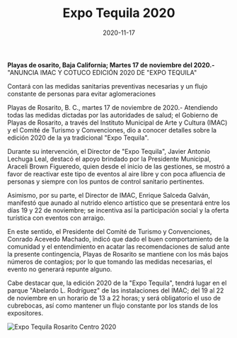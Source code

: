 ﻿---
layout: blog
title:  "Expo Tequila 2020"
date:   2020-11-17 
categories: rosarito 
permalink: /:categories/:title:output_ext
image: /img/cnr/expo-tequila.jpg
alt: "Rosarito Centro"
autor: "CNR Noticias - Canal 73"
---


**Playas de osarito, Baja California;  Martes 17 de noviembre del 2020.-** "ANUNCIA IMAC Y COTUCO EDICIÓN 2020 DE "EXPO TEQUILA"


Contará con las medidas sanitarias preventivas necesarias y un flujo constante de personas para evitar aglomeraciones
 
Playas de Rosarito, B. C., martes 17 de noviembre de 2020.- Atendiendo todas las medidas dictadas por las autoridades de salud; el Gobierno de Playas de Rosarito, a través del Instituto Municipal de Arte y Cultura (IMAC) y el Comité de Turismo y Convenciones, dio a conocer detalles sobre la edición 2020 de la ya tradicional "Expo Tequila".


Durante su intervención, el Director de "Expo Tequila", Javier Antonio Lechuga Leal, destacó el apoyo brindado por la Presidente Municipal, Araceli Brown Figueredo, quien desde el inicio de las gestiones, se mostró a favor de reactivar este tipo de eventos al aire libre y con poca afluencia de personas y siempre con los puntos de control sanitario pertinentes.


Asimismo, por su parte, el Director de IMAC, Enrique Salceda Galván, manifestó que aunado al nutrido elenco artístico que se presentará entre los días 19 y 22 de noviembre; se incentiva así la participación social y la oferta turística con eventos con arraigo.


En este sentido, el Presidente del Comité de Turismo y Convenciones, Conrado Acevedo Machado, indicó que dado el buen comportamiento de la comunidad y el entendimiento en acatar las recomendaciones de salud ante la presente contingencia, Playas de Rosarito se mantiene con los más bajos números de contagios; por lo que tomando las medidas necesarias, el evento no generará repunte alguno.


Cabe destacar que, la edición 2020 de la "Expo Tequila", tendrá lugar en el parque "Abelardo L. Rodríguez" de las instalaciones del IMAC; del 19 al 22 de noviembre en un horario de 13 a 22 horas; y será obligatorio el uso de cubrebocas, así como mantener un flujo constante por los stands de los expositores.

<div id="carouselExampleSlidesOnly" class="carousel slide" data-ride="carousel">
  <div class="carousel-inner">
    <div class="carousel-item active">
       <img class="d-block w-100" src="/img/cnr/expo-tequila.jpg" loading="lazy"  alt="Expo Tequila Rosarito Centro 2020">
    </div>
  </div>
</div>